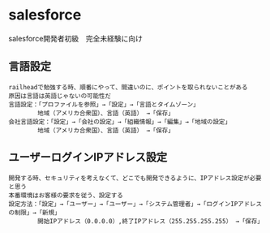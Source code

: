 # salesforce
salesforce開発者初級　完全未経験に向け

言語設定
--------------------
    railheadで勉強する時、順番にやって、間違いのに、ポイントを取られないことがある
    原因は言語は英語じゃないの可能性だ
    言語設定：「プロファイルを参照」→「設定」→「言語とタイムゾーン」
            地域（アメリカ合衆国）、言語（英語） →「保存」
    会社言語設定：「設定」→「会社の設定」→「組織情報」→「編集」→「地域の設定」
            地域（アメリカ合衆国）、言語（英語） →「保存」
            



ユーザーログインIPアドレス設定
-----------------
    開発する時、セキュリティを考えなくて、どこでも開発できるように、IPアドレス設定が必要と思う
    本番環境はお客様の要求を従う、設定する
    設定方法：「設定」→「ユーザー」→「ユーザー」→「システム管理者」→「ログインIPアドレスの制限」→「新規」
            開始IPアドレス（0.0.0.0）,終了IPアドレス（255.255.255.255） →「保存」
